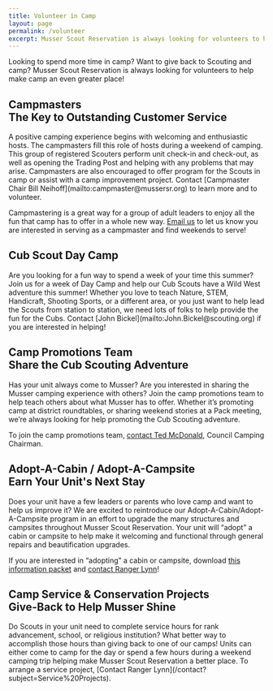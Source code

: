 ```yaml
---
title: Volunteer in Camp
layout: page
permalink: /volunteer
excerpt: Musser Scout Reservation is always looking for volunteers to help make camp an even greater place!
---
```


Looking to spend more time in camp? Want to give back to Scouting and camp? Musser Scout Reservation is always looking for volunteers to help make camp an even greater place!

<h2>Campmasters <div class="h5">The Key to Outstanding Customer Service</div></h2>
A positive camping experience begins with welcoming and enthusiastic hosts. The campmasters fill this role of hosts during a weekend of camping. This group of registered Scouters perform unit check-in and check-out, as well as opening the Trading Post and helping with any problems that may arise. Campmasters are also encouraged to offer program for the Scouts in camp or assist with a camp improvement project. Contact [Campmaster Chair Bill Neihoff](mailto:campmaster@mussersr.org) to learn more and to volunteer.

Campmastering is a great way for a group of adult leaders to enjoy all the fun that camp has to offer in a whole new way. [Email us](/contact?subject=Campmaster) to let us know you are interested in serving as a campmaster and find weekends to serve!

<h2>Cub Scout Day Camp</h2>
Are you looking for a fun way to spend a week of your time this summer? Join us for a week of Day Camp and help our Cub Scouts have a Wild West adventure this summer! Whether you love to teach Nature, STEM, Handicraft, Shooting Sports, or a different area, or you just want to help lead the Scouts from station to station, we need lots of folks to help provide the fun for the Cubs. Contact [John Bickel](mailto:John.Bickel@scouting.org) if you are interested in helping!

<h2>Camp Promotions Team <div class="h5">Share the Cub Scouting Adventure</div></h2>
Has your unit always come to Musser? Are you interested in sharing the Musser camping experience with others? Join the camp promotions team to help teach others about what Musser has to offer. Whether it’s promoting camp at district roundtables, or sharing weekend stories at a Pack meeting, we’re always looking for help promoting the Cub Scouting adventure.  
 
To join the camp promotions team, [contact Ted McDonald](/contact?subject=Camp%20Promotions), Council Camping Chairman.

<h2>Adopt-A-Cabin / Adopt-A-Campsite <div class="h5">Earn Your Unit's Next Stay</div></h2>
Does your unit have a few leaders or parents who love camp and want to help us improve it? We are excited to reintroduce our Adopt-A-Cabin/Adopt-A-Campsite program in an effort to upgrade the many structures and campsites throughout Musser Scout Reservation. Your unit will “adopt” a cabin or campsite to help make it welcoming and functional through general repairs and beautification upgrades. 

If you are interested in “adopting” a cabin or campsite, download [this information packet](/files/Adopt_A_Cabin_Campsite.pdf) and [contact Ranger Lynn](contact?subject=Adopt-A-Cabin)!

<h2>Camp Service &amp; Conservation Projects <div class="h5">Give-Back to Help Musser Shine</div></h2>
Do Scouts in your unit need to complete service hours for rank advancement, school, or religious institution? What better way to accomplish those hours than giving back to one of our camps! Units can either come to camp for the day or spend a few hours during a weekend camping trip helping make Musser Scout Reservation a better place. To arrange a service project, [Contact Ranger Lynn](/contact?subject=Service%20Projects).
